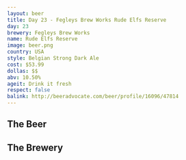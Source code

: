 ```yaml
---
layout: beer
title: Day 23 - Fegleys Brew Works Rude Elfs Reserve
day: 23
brewery: Fegleys Brew Works
name: Rude Elfs Reserve
image: beer.png
country: USA
style: Belgian Strong Dark Ale
cost: $53.99
dollas: $$
abv: 10.50%
ageit: Drink it fresh
respect: false
balink: http://beeradvocate.com/beer/profile/16096/47814
---
```

## The Beer

## The Brewery

